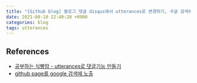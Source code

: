 ```yaml
---
title: "[Github blog] 블로그 댓글 disqus에서 utterances로 변경하기, 구글 검색에 노출하기"
date: 2021-08-10 22:40:28 +0900
categories: blog
tags: utterances
---
```


## References

- [공부하는 식빵맘 - utterances로 댓글기능 만들기](https://ansohxxn.github.io/blog/utterances/)
- [github page를 google 검색에 노출](https://inasie.github.io/it%EC%9D%BC%EB%B0%98/3/)
